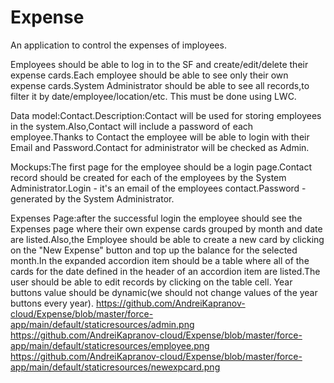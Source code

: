 # Expense

An application to control the expenses of imployees.

Employees should be able to log in to the SF and create/edit/delete their expense cards.Each employee should be able to see 
only their own expense cards.System Administrator should be able to see all records,to filter it by date/employee/location/etc.
This must be done using LWC.

Data model:Contact.Description:Contact will be used for storing employees in the system.Also,Contact will include a password 
of each employee.Thanks to Contact the employee will be able to login with their Email and Password.Contact for administrator 
will be checked as Admin.

Mockups:The first page for the employee should be a login page.Contact record should be created for each of the employees by 
the System Administrator.Login - it's an email of the employees contact.Password - generated by the System Administrator.

Expenses Page:after the successful login the employee should see the Expenses page where their own expense cards grouped by 
month and date are listed.Also,the Employee should be able to create a new card by clicking on the "New Expense" button
and top up the balance for the selected month.In the expanded accordion item should be a table where all of the cards for the
date defined in the header of an accordion item are listed.The user should be able to edit records by clicking on the table cell.
Year buttons value should be dynamic(we should not change values of the year buttons every year).
https://github.com/AndreiKapranov-cloud/Expense/blob/master/force-app/main/default/staticresources/admin.png
https://github.com/AndreiKapranov-cloud/Expense/blob/master/force-app/main/default/staticresources/employee.png
https://github.com/AndreiKapranov-cloud/Expense/blob/master/force-app/main/default/staticresources/newexpcard.png
